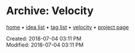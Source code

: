 # Archive: Velocity

[home](../index.md) • [idea list](../ideas.md) • [tag list](../tags.md) • [velocity](../velocity.md) • [project page](../velocity.md)

Created: 2018-07-04 03:11 PM  
Modified: 2018-07-04 03:11 PM  
